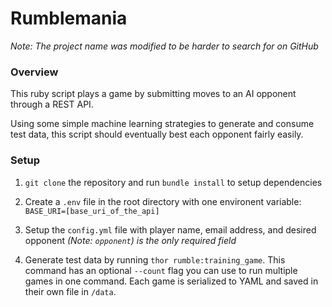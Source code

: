 # Rumblemania

*Note: The project name was modified to be harder to search for on GitHub*

### Overview
This ruby script plays a game by submitting moves to an AI opponent through a REST API.

Using some simple machine learning strategies to generate and consume test data, this script should eventually best each opponent fairly easily.   

### Setup
1. `git clone` the repository and run `bundle install` to setup dependencies

1. Create a `.env` file in the root directory with one environent variable:
`BASE_URI=[base_uri_of_the_api]`

1. Setup the `config.yml` file with player name, email address, and desired opponent *(Note: `opponent`) is the only required field*

1. Generate test data by running `thor rumble:training_game`. This command has an optional `--count` flag you can use to run multiple games in one command. Each game is serialized to YAML and saved in their own file in `/data`.  
